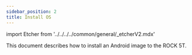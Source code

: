 ```yaml
---
sidebar_position: 2
title: Install OS
---
```


import Etcher from '../../../../common/general/\_etcherV2.mdx'

This document describes how to install an Android image to the ROCK 5T.

